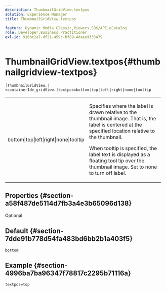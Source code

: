 ```yaml
---
description: ThumbnailGridView.textpos
solution: Experience Manager
title: ThumbnailGridView.textpos

feature: Dynamic Media Classic,Viewers,SDK/API,eCatalog
role: Developer,Business Practitioner
exl-id: 916bc2a7-df21-459c-bf89-4daee9333479
---
```

# ThumbnailGridView.textpos{#thumbnailgridview-textpos}

 `[ThumbnailGridView.|<containerId>_gridView.]textpos=bottom|top|left|right|none|tooltip`

<table id="table_1BEBE260769B4A0C9E9F5016D2FA68A0"> 
 <tbody> 
  <tr> 
   <td> <p> <span class="codeph"> bottom|top|left|right|none|tooltip</span> </p> </td> 
   <td> <p> Specifies where the label is drawn relative to the thumbnail image. That is, the label is centered at the specified location relative to the thumbnail. </p> <p>When <span class="codeph"> tooltip</span> is specified, the label text is displayed as a floating tool tip over the thumbnail image. Set to <span class="codeph"> none</span> to turn off label. </p> </td> 
  </tr> 
 </tbody> 
</table>

## Properties {#section-a58f487de5114d7fb3a4e3b65096d138}

Optional.

## Default {#section-7dde91b778d54fa483bd6bb2b1a403f5}

`bottom`

## Example {#section-4996ba7ba96347f78817c2295b71116a}

`textpos=top`
